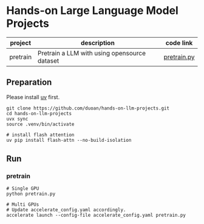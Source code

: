 # Hands-on Large Language Model Projects

| project  | description                                  | code link                    |
| -------- | -------------------------------------------- | ---------------------------- |
| pretrain | Pretrain a LLM with using opensource dataset | [pretrain.py](./pretrain.py) |



## Preparation
Please install [uv](https://github.com/astral-sh/uv) first.
```
git clone https://github.com/duoan/hands-on-llm-projects.git
cd hands-on-llm-projects
uvx sync
source .venv/bin/activate

# install flash attention
uv pip install flash-attn --no-build-isolation

```

## Run

### pretrain
```
# Single GPU
python pretrain.py

# Multi GPUs
# Update accelerate_config.yaml accordingly.
accelerate launch --config-file accelerate_config.yaml pretrain.py
```